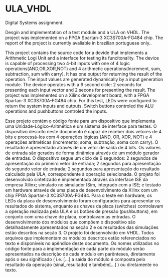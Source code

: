 # ULA_VHDL

Digital Systems assignment.

Desgin and implementation of a test module and a ULA on VHDL. The project was implemented on a FPGA Spartan-3 XC3S700A-FG484 chip.
The  report of the project is currently avaliable in brazilian portuguese only..

  This project contains the source code for a devide that implements a Arithmetic Logi Unit and a interface for testing its funcitonality.
  The device is capable of processing two 4-bit inputs with one of 4 logic operations(AND,OR,XOR,NOT) and 4 arithmetic operations(Increment, sum, subtraction, sum with carry). It has one output for returning the  result of the operation. The input values are generated dynamically by a  input generation module. The device operates with a 6 second cicle: 2 seconds for presenting each input vector and 2 secons for presenting the result.
    The project was implemented on a Xilinx development board, with a FPGA Spartan-3 XC3S700A-FG484  chip. For this test,  LEDs  were configured to return the system inputs and outputs. Switch buttons controled the ALU operations and pushbuttons  controled  the inputs.



Esse projeto contém o código fonte para um dispositivo que implementa uma Unidade-Lógico-Aritmética e um sistema de interface para testes.
O dispositivo descrito neste documento é capaz de receber dois vetores de 4 bits e processá-los com 4 operações lógicas (AND, OR, XOR, NOT) e 4 operações aritméticas (incremento,  soma, subtração, soma com carry). O resultado é apresentado através de um vetor de saída de 4 bits. Os valores de entrada são gerados de forma dinâmica através de um módulo gerador de entradas. O dispositivo segue um ciclo de 6 segundos: 2 segundos de apresentação do primeiro vetor de entrada; 2 segundos para apresentação do segundo vetor de entrada; 2 segundos para apresentação do resultado calculado pela ULA, correspondente à operação selecionada.
O projeto foi desenvolvido sintetizado e implementado através da interface ISE da empresa Xilinx; simulado no simulador ISim, integrado com a ISE; e testado em hardware através de uma placa de desenvolvimento da Xilinx  com um chip FPGA Spartan-3 XC3S700A-FG484. 
Para o teste  em hardware, os LEDs da placa de desenvolvimento foram configurados para apresentar os resultados do sistema, enquanto as chaves da placa (switches) controlavam a operação realizada pela ULA e os botões de pressão (pushbuttons), em conjunto com uma chave de placa, controlavam as entradas.
O desenvolvimento dos módulos que compõem o dispositivo são detalhadamente apresentados na seção 2 e os resultados das simulações estão descritos na seção 3. O projeto foi desenvolvido em VHDL. Todos arquivos que implementam os módulos descritos estão referenciados no texto e disponíveis no apêndice deste documento. Os nomes utilizados no código fonte para a implementação de cada parte do módulo serão apresentados na descrição de cada módulo em parênteses, diretamente após o seu significado ( i.e. [...] a saída do módulo é composta pelo resultado da operação (sinal_resultado) e também[...] ) ou diretamente no texto.
